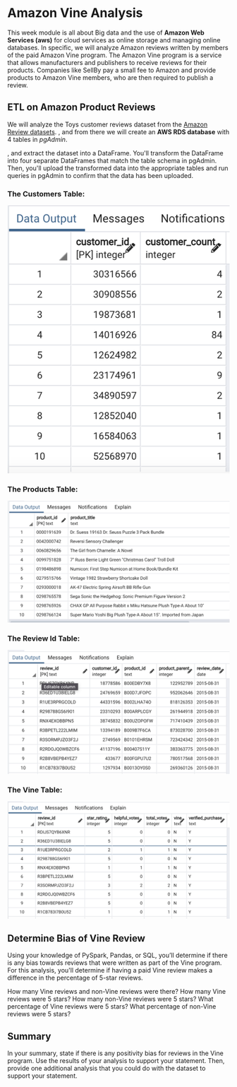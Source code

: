 # Amazon Vine Analysis

This week module is all about Big data and the use of **Amazon Web Services (aws)** for cloud services as online storage and managing online databases. In specific, we will analyze Amazon reviews written by members of the paid Amazon Vine program. The Amazon Vine program is a service that allows manufacturers and publishers to receive reviews for their products. Companies like SellBy pay a small fee to Amazon and provide products to Amazon Vine members, who are then required to publish a review.

## ETL on Amazon Product Reviews

We will analyze the Toys customer reviews dataset from the [Amazon Review datasets](https://s3.amazonaws.com/amazon-reviews-pds/tsv/index.txt).  , and from there we will create an **AWS RDS database** with 4 tables in *pgAdmin*.

, and extract the dataset into a DataFrame. You'll transform the DataFrame into four separate DataFrames that match the table schema in pgAdmin. Then, you'll upload the transformed data into the appropriate tables and run queries in pgAdmin to confirm that the data has been uploaded.

### The Customers Table:

![customer](https://raw.githubusercontent.com/LeidyDoradoM/Amazon_Vine_Analysis/main/Images/Customer_table.png)


### The Products Table:

![products](https://raw.githubusercontent.com/LeidyDoradoM/Amazon_Vine_Analysis/main/Images/Products_table.png)

### The Review Id Table:

![review](https://raw.githubusercontent.com/LeidyDoradoM/Amazon_Vine_Analysis/main/Images/Review_id_table.png)

### The Vine Table:

![vine](https://raw.githubusercontent.com/LeidyDoradoM/Amazon_Vine_Analysis/main/Images/Vine_table.png)

## Determine Bias of Vine Review

Using your knowledge of PySpark, Pandas, or SQL, you’ll determine if there is any bias towards reviews that were written as part of the Vine program. For this analysis, you'll determine if having a paid Vine review makes a difference in the percentage of 5-star reviews.

How many Vine reviews and non-Vine reviews were there?
How many Vine reviews were 5 stars? How many non-Vine reviews were 5 stars?
What percentage of Vine reviews were 5 stars? What percentage of non-Vine reviews were 5 stars?

## Summary 

In your summary, state if there is any positivity bias for reviews in the Vine program. Use the results of your analysis to support your statement. Then, provide one additional analysis that you could do with the dataset to support your statement.